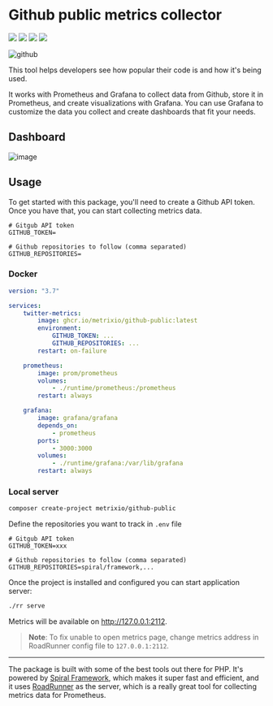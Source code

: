 # Github public metrics collector

<a href="https://packagist.org/packages/metrixio/github-public"><img src="https://poser.pugx.org/metrixio/github-public/require/php"></a>
<a href="https://packagist.org/packages/metrixio/github-public"><img src="https://poser.pugx.org/metrixio/github-public/version"></a>
<a href="https://github.com/metrixio/github-public/actions"><img src="https://github.com/metrixio/twitter/github-public/workflows/docker-image.yml/badge.svg"></a>
<a href="https://packagist.org/packages/metrixio/github-public"><img src="https://poser.pugx.org/metrixio/github-public/downloads"></a>

![github](https://user-images.githubusercontent.com/773481/209463759-1a359047-3263-454b-b8ae-3444b5102bc8.png)

This tool helps developers see how popular their code is and how it's being used.

It works with Prometheus and Grafana to collect data from Github, store it in Prometheus, and create visualizations with Grafana. You can use Grafana to customize the data you collect and create dashboards that fit your needs.

## Dashboard

![image](https://user-images.githubusercontent.com/773481/209463810-43f33164-0be3-42f2-97e8-7c6b6d0a226c.png)

## Usage

To get started with this package, you'll need to create a Github API token. Once you have that, you can start collecting metrics data.

```dotenv
# Gitgub API token
GITHUB_TOKEN=

# Github repositories to follow (comma separated)
GITHUB_REPOSITORIES=
```

### Docker

```yaml
version: "3.7"

services:
    twitter-metrics:
        image: ghcr.io/metrixio/github-public:latest
        environment:
            GITHUB_TOKEN: ...
            GITHUB_REPOSITORIES: ...
        restart: on-failure

    prometheus:
        image: prom/prometheus
        volumes:
            - ./runtime/prometheus:/prometheus
        restart: always

    grafana:
        image: grafana/grafana
        depends_on:
            - prometheus
        ports:
            - 3000:3000
        volumes:
            - ./runtime/grafana:/var/lib/grafana
        restart: always
```

### Local server

```bash
composer create-project metrixio/github-public
```

Define the repositories you want to track in `.env` file

```dotenv
# Gitgub API token
GITHUB_TOKEN=xxx

# Github repositories to follow (comma separated)
GITHUB_REPOSITORIES=spiral/framework,...
```

Once the project is installed and configured you can start application server:

```bash
./rr serve
```

Metrics will be available on http://127.0.0.1:2112.

> **Note**:
> To fix unable to open metrics page, change metrics address in RoadRunner config file to `127.0.0.1:2112`.


-----

The package is built with some of the best tools out there for PHP. It's powered by [Spiral Framework](https://github.com/spiral/framework/), which makes it super fast and efficient, and it uses [RoadRunner](https://github.com/roadrunner-server/roadrunner) as the server, which is a really great tool for collecting metrics data for Prometheus.
